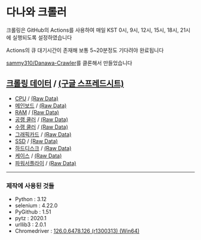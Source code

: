 # 다나와 크롤러

크롤링은 GitHub의 Actions를 사용하여 매일 KST 0시, 9시, 12시, 15시, 18시, 21시에 실행되도록 설정하였습니다

Actions의 큐 대기시간이 존재해 보통 5~20분정도 기다려야 완료됩니다

[sammy310/Danawa-Crawler](https://github.com/sammy310/Danawa-Crawler)를 클론해서 만들었습니다

## [크롤링 데이터](https://github.com/SSSSSSSSSSSSSSSSSSSSSSSSSSSSSSSSSSSSSun/Danawa-Crawler/tree/master/crawl_data) / [(구글 스프레드시트)](https://docs.google.com/spreadsheets/d/173z04QolUloLeTZMjXjdQvW6NQFzGrxdr4PXjKt8_EI/edit?usp=sharing)
- [CPU](https://github.com/SSSSSSSSSSSSSSSSSSSSSSSSSSSSSSSSSSSSSun/Danawa-Crawler/blob/master/crawl_data/CPU.csv) / [(Raw Data)](https://raw.githubusercontent.com/SSSSSSSSSSSSSSSSSSSSSSSSSSSSSSSSSSSSSun/Danawa-Crawler/master/crawl_data/CPU.csv)
- [메인보드](https://github.com/SSSSSSSSSSSSSSSSSSSSSSSSSSSSSSSSSSSSSun/Danawa-Crawler/blob/master/crawl_data/Mainboard.csv) / [(Raw Data)](https://raw.githubusercontent.com/SSSSSSSSSSSSSSSSSSSSSSSSSSSSSSSSSSSSSun/Danawa-Crawler/master/crawl_data/Mainboard.csv)
- [RAM](https://github.com/SSSSSSSSSSSSSSSSSSSSSSSSSSSSSSSSSSSSSun/Danawa-Crawler/blob/master/crawl_data/RAM.csv) / [(Raw Data)](https://raw.githubusercontent.com/SSSSSSSSSSSSSSSSSSSSSSSSSSSSSSSSSSSSSun/Danawa-Crawler/master/crawl_data/RAM.csv)
- [공랭 쿨러](https://github.com/SSSSSSSSSSSSSSSSSSSSSSSSSSSSSSSSSSSSSun/Danawa-Crawler/blob/master/crawl_data/Air%20Cooler.csv) / [(Raw Data)](https://raw.githubusercontent.com/SSSSSSSSSSSSSSSSSSSSSSSSSSSSSSSSSSSSSun/Danawa-Crawler/master/crawl_data/Air%20Cooler.csv)
- [수랭 쿨러](https://github.com/SSSSSSSSSSSSSSSSSSSSSSSSSSSSSSSSSSSSSun/Danawa-Crawler/blob/master/crawl_data/AIO%20Cooler.csv) / [(Raw Data)](https://raw.githubusercontent.com/SSSSSSSSSSSSSSSSSSSSSSSSSSSSSSSSSSSSSun/Danawa-Crawler/master/crawl_data/AIO%20Cooler.csv)
- [그래픽카드](https://github.com/SSSSSSSSSSSSSSSSSSSSSSSSSSSSSSSSSSSSSun/Danawa-Crawler/blob/master/crawl_data/VGA.csv) / [(Raw Data)](https://raw.githubusercontent.com/SSSSSSSSSSSSSSSSSSSSSSSSSSSSSSSSSSSSSun/Danawa-Crawler/master/crawl_data/VGA.csv)
- [SSD](https://github.com/SSSSSSSSSSSSSSSSSSSSSSSSSSSSSSSSSSSSSun/Danawa-Crawler/blob/master/crawl_data/SSD.csv) / [(Raw Data)](https://raw.githubusercontent.com/SSSSSSSSSSSSSSSSSSSSSSSSSSSSSSSSSSSSSun/Danawa-Crawler/master/crawl_data/SSD.csv)
- [하드디스크](https://github.com/SSSSSSSSSSSSSSSSSSSSSSSSSSSSSSSSSSSSSun/Danawa-Crawler/blob/master/crawl_data/HDD.csv) / [(Raw Data)](https://raw.githubusercontent.com/SSSSSSSSSSSSSSSSSSSSSSSSSSSSSSSSSSSSSun/Danawa-Crawler/master/crawl_data/HDD.csv)
- [케이스](https://github.com/SSSSSSSSSSSSSSSSSSSSSSSSSSSSSSSSSSSSSun/Danawa-Crawler/blob/master/crawl_data/Case.csv) / [(Raw Data)](https://raw.githubusercontent.com/SSSSSSSSSSSSSSSSSSSSSSSSSSSSSSSSSSSSSun/Danawa-Crawler/master/crawl_data/Case.csv)
- [파워서플라이](https://github.com/SSSSSSSSSSSSSSSSSSSSSSSSSSSSSSSSSSSSSun/Danawa-Crawler/blob/master/crawl_data/PSU.csv) / [(Raw Data)](https://raw.githubusercontent.com/SSSSSSSSSSSSSSSSSSSSSSSSSSSSSSSSSSSSSun/Danawa-Crawler/master/crawl_data/PSU.csv)
---

### 제작에 사용된 것들

- Python : 3.12
- selenium : 4.22.0
- PyGithub : 1.51
- pytz : 2020.1
- urllib3 : 2.0.1
- Chromedriver : [126.0.6478.126 (r1300313) (Win64)](https://storage.googleapis.com/chrome-for-testing-public/126.0.6478.126/win64/chromedriver-win64.zip)
